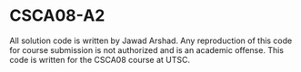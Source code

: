 # CSCA08-A2
All solution code is written by Jawad Arshad. Any reproduction of this code for course submission is not authorized and is an academic offense. This code is written for the CSCA08 course at UTSC.
